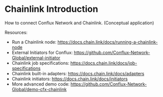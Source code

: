 # Chainlink Introduction
How to connect Conflux Network and Chainlink. (Conceptual application)

Resources:
- Run a Chainlink node: https://docs.chain.link/docs/running-a-chainlink-node
- External Initiators for Conflux: https://github.com/Conflux-Network-Global/external-initiator
- Chainlink job specifications: https://docs.chain.link/docs/job-specifications
- Chainlink built-in adapters: https://docs.chain.link/docs/adapters
- Chainlink initiators: https://docs.chain.link/docs/initiators
- More advanced demo code: https://github.com/Conflux-Network-Global/demo-cfx-chainlink
